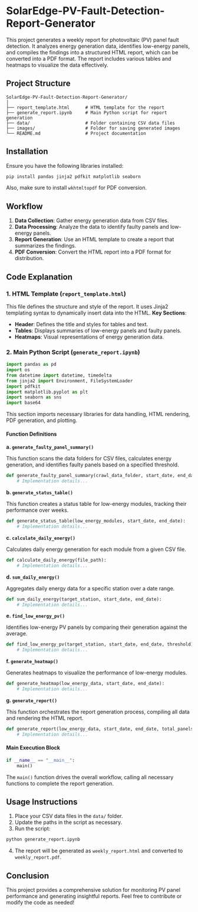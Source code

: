 # SolarEdge-PV-Fault-Detection-Report-Generator
This project generates a weekly report for photovoltaic (PV) panel fault detection. It analyzes energy generation data, identifies low-energy panels, and compiles the findings into a structured HTML report, which can be converted into a PDF format. The report includes various tables and heatmaps to visualize the data effectively.


## Project Structure
```
SolarEdge-PV-Fault-Detection-Report-Generator/
│
├── report_template.html      # HTML template for the report
├── generate_report.ipynb     # Main Python script for report generation
├── data/                     # Folder containing CSV data files
├── images/                   # Folder for saving generated images
└── README.md                 # Project documentation
```


## Installation
Ensure you have the following libraries installed:
```bash
pip install pandas jinja2 pdfkit matplotlib seaborn
```
Also, make sure to install `wkhtmltopdf` for PDF conversion.


## Workflow
1. **Data Collection**: Gather energy generation data from CSV files.
2. **Data Processing**: Analyze the data to identify faulty panels and low-energy panels.
3. **Report Generation**: Use an HTML template to create a report that summarizes the findings.
4. **PDF Conversion**: Convert the HTML report into a PDF format for distribution.


## Code Explanation
### 1. HTML Template (`report_template.html`)
This file defines the structure and style of the report. It uses Jinja2 templating syntax to dynamically insert data into the HTML.
**Key Sections**:
- **Header**: Defines the title and styles for tables and text.
- **Tables**: Displays summaries of low-energy panels and faulty panels.
- **Heatmaps**: Visual representations of energy generation data.

### 2. Main Python Script (`generate_report.ipynb`)
```python
import pandas as pd
import os
from datetime import datetime, timedelta
from jinja2 import Environment, FileSystemLoader
import pdfkit
import matplotlib.pyplot as plt
import seaborn as sns
import base64
```
This section imports necessary libraries for data handling, HTML rendering, PDF generation, and plotting.

#### Function Definitions

**a. `generate_faulty_panel_summary()`**

This function scans the data folders for CSV files, calculates energy generation, and identifies faulty panels based on a specified threshold.

```python
def generate_faulty_panel_summary(crawl_data_folder, start_date, end_date, threshold):
    # Implementation details...
```

**b. `generate_status_table()`**

This function creates a status table for low-energy modules, tracking their performance over weeks.

```python
def generate_status_table(low_energy_modules, start_date, end_date):
    # Implementation details...
```

**c. `calculate_daily_energy()`**

Calculates daily energy generation for each module from a given CSV file.

```python
def calculate_daily_energy(file_path):
    # Implementation details...
```

**d. `sum_daily_energy()`**

Aggregates daily energy data for a specific station over a date range.

```python
def sum_daily_energy(target_station, start_date, end_date):
    # Implementation details...
```

**e. `find_low_energy_pv()`**

Identifies low-energy PV panels by comparing their generation against the average.

```python
def find_low_energy_pv(target_station, start_date, end_date, threshold):
    # Implementation details...
```

**f. `generate_heatmap()`**

Generates heatmaps to visualize the performance of low-energy modules.

```python
def generate_heatmap(low_energy_data, start_date, end_date):
    # Implementation details...
```

**g. `generate_report()`**

This function orchestrates the report generation process, compiling all data and rendering the HTML report.

```python
def generate_report(low_energy_data, start_date, end_date, total_panels_dict, threshold):
    # Implementation details...
```

#### Main Execution Block

```python
if __name__ == "__main__":
    main()
```

The `main()` function drives the overall workflow, calling all necessary functions to complete the report generation.

## Usage Instructions

1. Place your CSV data files in the `data/` folder.
2. Update the paths in the script as necessary.
3. Run the script:

```bash
python generate_report.ipynb
```

4. The report will be generated as `weekly_report.html` and converted to `weekly_report.pdf`.

## Conclusion

This project provides a comprehensive solution for monitoring PV panel performance and generating insightful reports. Feel free to contribute or modify the code as needed!





